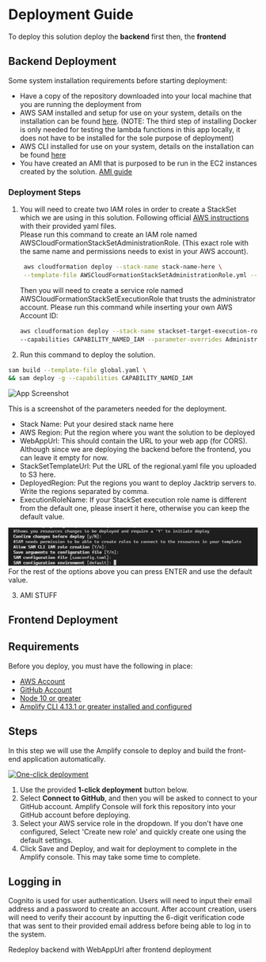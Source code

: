 # Deployment Guide

To deploy this solution deploy the **backend** first then, the **frontend**

## Backend Deployment

Some system installation requirements before starting deployment:

-   Have a copy of the repository downloaded into your local machine that you are running the deployment from
-   AWS SAM installed and setup for use on your system, details on the installation can be found
    [here](https://docs.aws.amazon.com/serverless-application-model/latest/developerguide/serverless-sam-cli-install.html).
    (NOTE: The third step of installing Docker is only needed for testing the lambda functions in this app locally, it
    does not have to be installed for the sole purpose of deployment)
-   AWS CLI installed for use on your system, details on the installation can be found [here](https://aws.amazon.com/cli/)
-   You have created an AMI that is purposed to be run in the EC2 instances created by the solution. [AMI guide](./AMISetup.md)

### Deployment Steps

1. You will need to create two IAM roles in order to create a StackSet which we are using in this solution.
   Following official [AWS instructions](https://docs.aws.amazon.com/AWSCloudFormation/latest/UserGuide/stacksets-prereqs-self-managed.html) with their provided yaml files.  
   Please run this command to create an IAM role named AWSCloudFormationStackSetAdministrationRole.
   (This exact role with the same name and permissions needs to exist in your AWS account).
    ```bash
     aws cloudformation deploy --stack-name stack-name-here \
     --template-file AWSCloudFormationStackSetAdministrationRole.yml --capabilities CAPABILITY_NAMED_IAM
    ```
    Then you will need to create a service role named AWSCloudFormationStackSetExecutionRole that trusts the administrator account.
    Please run this command while inserting your own AWS Account ID:
    ```bash
    aws cloudformation deploy --stack-name stackset-target-execution-role --template-file AWSCloudFormationStackSetExecutionRole.yml \
    --capabilities CAPABILITY_NAMED_IAM --parameter-overrides AdministratorAccountId=YOUR_AWS_ACCOUNT_ID
    ```

<!-- 2. Create an S3 bucket (or use an existing one) to hold the regional.yaml file. This can be achieved using the [AWS web console](https://aws.amazon.com),
   or running this command:

```bash
  aws s3api create-bucket --bucket bucket-name --region region \
  --create-bucket-configuration LocationConstraint=region
```

Make sure your bucket is in the same region where you are going to deploy the solution to. You can also use an existing S3 bucket, just make sure to have the appropiate permissions.

3. Upload the regional.yaml file to the S3 bucket. You can use the web console or run this command from the root of the repository.

```bash
  aws s3api put-object --bucket bucket-name --key regional.yaml --body regional.yaml
```

Take note of the URL your uploaded file is assigned to.
For example https://jacktriptestsourcebucket.s3.ca-central-1.amazonaws.com/regional.yaml -->

2. Run this command to deploy the solution.

```bash
sam build --template-file global.yaml \
&& sam deploy -g --capabilities CAPABILITY_NAMED_IAM
```

![App Screenshot](https://via.placeholder.com/468x300?text=App+Screenshot+Here)

This is a screenshot of the parameters needed for the deployment.

-   Stack Name: Put your desired stack name here
-   AWS Region: Put the region where you want the solution to be deployed
-   WebAppUrl: This should contain the URL to your web app (for CORS). Although since we are deploying the backend before the frontend, you can leave it empty for now.
-   StackSetTemplateUrl: Put the URL of the regional.yaml file you uploaded to S3 here.
-   DeployedRegion: Put the regions you want to deploy Jacktrip servers to. Write the regions separated by comma.
-   ExecutionRoleName: If your StackSet execution role name is different from the default one, please insert it here, otherwise you can keep the default value.

![sam deploy 2](./sam_deploy2.png)  
For the rest of the options above you can press ENTER and use the default value.

3. AMI STUFF

## Frontend Deployment

## Requirements

Before you deploy, you must have the following in place:

-   [AWS Account](https://aws.amazon.com/account/)
-   [GitHub Account](https://github.com/)
-   [Node 10 or greater](https://nodejs.org/en/download/)
-   [Amplify CLI 4.13.1 or greater installed and configured](https://aws-amplify.github.io/docs/cli-toolchain/quickstart#quickstart)

## Steps

In this step we will use the Amplify console to deploy and build the front-end application automatically.

[![One-click deployment](https://oneclick.amplifyapp.com/button.svg)](https://console.aws.amazon.com/amplify/home#/deploy?repo=https://github.com/UBC-CIC/pcma-cic/tree/master)

1. Use the provided **1-click deployment** button below.
2. Select **Connect to GitHub**, and then you will be asked to connect to your GitHub account. Amplify Console will fork this repository into your GitHub account before deploying.
3. Select your AWS service role in the dropdown. If you don't have one configured, Select 'Create new role' and quickly create one using the default settings.
4. Click Save and Deploy, and wait for deployment to complete in the Amplify console. This may take some time to complete.

## Logging in

Cognito is used for user authentication. Users will need to input their email address and a password to create an account.
After account creation, users will need to verify their account by inputting the 6-digit verification code that was sent to their provided email address before being able to log in to the system.

Redeploy backend with WebAppUrl after frontend deployment
